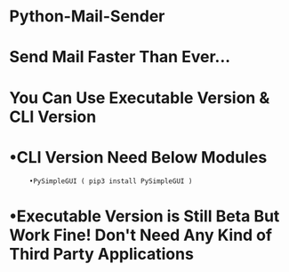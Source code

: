 # Python-Mail-Sender
# Send Mail Faster Than Ever...
# You Can Use Executable Version & CLI Version
# •CLI Version Need Below Modules
         •PySimpleGUI ( pip3 install PySimpleGUI )
# •Executable Version is Still Beta But Work Fine! Don't Need Any Kind of Third Party Applications
